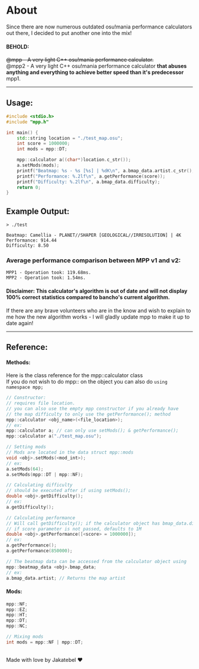# About
Since there are now numerous outdated osu!mania performance calculators out there, I decided to put another one into the mix!<br>
#### BEHOLD:
<s>@mpp - A very light C++ osu!mania performance calculator.</s><br>
@mpp2 - A very light C++ osu!mania performance calculator **that abuses anything and everything to achieve better speed than it's predecessor** mpp1.
<hr>

## Usage:
```cpp
#include <stdio.h>
#include "mpp.h"

int main() {
    std::string location = "./test_map.osu";
    int score = 1000000;
    int mods = mpp::DT;

    mpp::calculator a((char*)location.c_str());
    a.setMods(mods);
    printf("Beatmap: %s - %s [%s] | %dK\n", a.bmap_data.artist.c_str(), a.bmap_data.title.c_str(), a.bmap_data.version.c_str(), a.bmap_data.keys);
    printf("Performance: %.2lf\n", a.getPerformance(score));
    printf("Difficulty: %.2lf\n", a.bmap_data.difficulty);
    return 0;
}
```

## Example Output:
```
> ./test

Beatmap: Camellia - PLANET//SHAPER [GEOLOGICAL//IRRESOLUTION] | 4K
Performance: 914.44
Difficulty: 8.50
```

### Average performance comparison between MPP v1 and v2:
```
MPP1 - Operation took: 119.68ms.
MPP2 - Operation took: 1.54ms.
```

#### Disclaimer: This calculator's algorithm is out of date and will not display 100% correct statistics compared to bancho's current algorithm.
If there are any brave volunteers who are in the know and wish to explain to me how the new algorithm works - I will gladly update mpp to make it up to date again!
<hr>

## Reference:

#### Methods:
Here is the class reference for the mpp::calculator class<br>
If you do not wish to do mpp:: on the object
you can also do `using namespace mpp;`
```cpp
// Constructor:
// requires file location.
// you can also use the empty mpp constructor if you already have
// the map difficulty to only use the getPerformance(); method
mpp::calculator <obj_name>(<file_location>);
// ex:
mpp::calculator a; // can only use setMods(); & getPerformance();
mpp::calculator a("./test_map.osu");

// Setting mods
// Mods are located in the data struct mpp::mods
void <obj>.setMods(<mod_int>);
// ex:
a.setMods(64);
a.setMods(mpp::DT | mpp::NF);

// Calculating difficulty
// should be executed after if using setMods();
double <obj>.getDifficulty();
// ex:
a.getDifficulty();

// Calculating performance
// Will call getDifficulty(); if the calculator object has bmap_data.difficulty still at 0
// if score parameter is not passed, defaults to 1M
double <obj>.getPerformance([<score> = 1000000]);
// ex:
a.getPerformance();
a.getPerformance(850000);

// The beatmap data can be accessed from the calculator object using
mpp::beatmap_data <obj>.bmap_data;
// ex:
a.bmap_data.artist; // Returns the map artist

```

#### Mods:
```cpp
mpp::NF;
mpp::EZ;
mpp::HT;
mpp::DT;
mpp::NC;

// Mixing mods
int mods = mpp::NF | mpp::DT;
```
<br>
Made with love by Jakatebel ♥


